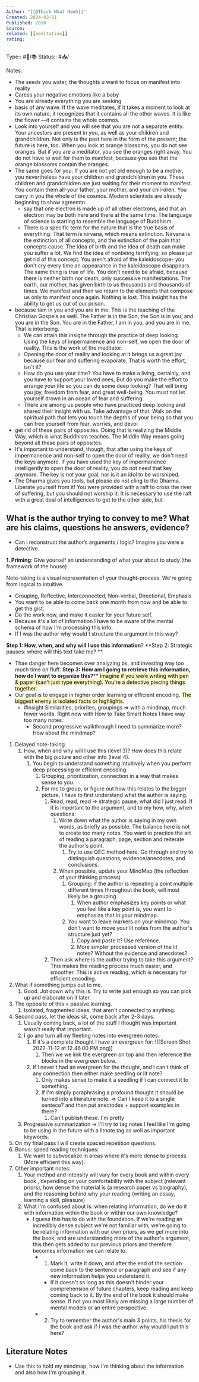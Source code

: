 ```yaml
---
Author: "[[@Thich Nhat Hanh]]"
Created: 2024-03-11
Published: 2010
Source: 
related: [[meditation]]
rating: 
---
```

Type:: #🧠/📚
Status:: #📥/


Notes:
- The seeds you water, the thoughts u want to focus on manifest into reality
- Caress your negative emotions like a baby
- You are already everything you are seeking
- basis of any wave. If the wave meditates, if it takes a moment to look at its own nature, it recognizes that it contains all the other waves. It is like the flower —it contains the whole cosmos.
- Look into yourself and you will see that you are not a separate entity. Your ancestors are present in you, as well as your children and grandchildren. Not only is the past here in the form of the present; the future is here, too. When you look at orange blossoms, you do not see oranges. But if you are a meditator, you see the oranges right away. You do not have to wait for them to manifest, because you see that the orange blossoms contain the oranges.
- The same goes for you. If you are not yet old enough to be a mother, you nevertheless have your children and grandchildren in you. These children and grandchildren are just waiting for their moment to manifest. You contain them all-your father, your mother, and your chil-dren. You carry in you the whole of the cosmos. Modern scientists are already beginning to show agreemtn. 
	- say that one electron is made up of all other electrons, and that an electron may be both here and there at the same time. The language of science is starting to resemble the language of Buddhism.
	- There is a specific term for the nature that is the true basis of everything. That term is nirvana, which means extinction. Nirvana is the extinction of all concepts, and the extinction of the pain that concepts cause. The idea of birth and the idea of death can make you suffer a lot. We find the idea of nonbeing terrifying, so please jur get rid of this concept. You aren't afraid of the kaleidoscope- you don't cry every time an appearance in the kaleidoscope disappears. The same thing is true of life. You don't need to be afraid, because there is neither birth nor death, only successive manifestations. The earth, our mother, has given birth to us thousands and thousands of times. We manifest and then we return to the elements that compose us only to manifest once again. Nothing is lost. This insight has the ability to get us out of our prison.
- because tam in you and you are in me. This is the teaching of the Christian Gospels as well. The Father is in the Son, the Son is in you, and you are in the Son. You are in the Father, I am in you, and you are in me. That is interbeing.
	- We can attain this insighe through the practice of deep looking. Using the keys of impermanence and non-self, we open the door of reality. This is the work of the meditator.
	- Opening the door of reality and looking at it brings us a great joy because our fear and suffering evaporate. That is worth the effort, isn't it?
	- How do you use your time? You have to make a living, certainly, and you have to support your loved ones, But do you make the effort to arrange your life so you can do some deep looking? That will bring you joy, freedom from fear, and great well-being. You must not let yourself drown in an ocean of fear and suffering.
	- There are among us people who have practiced deep looking and shared their insight with us. Take advantage of that. Walk on the spiritual path that lets you touch the depths of your being so that you can free yourself from fear, worries, and devoi
- get rid of these pairs of opposites. Doing that is realizing the Middle Way, which is what Buddhism teaches. The Middle Way means going beyond all these pairs of opposites.
- It's important to understand, though, that after using the keys of impermanence and non-self to open the door of reality, we don't need the keys anymore. If you have used the key of impermanence intelligently to open the door of reality, you do not need that key anymore. The key is not your goal, nor is it an idol to be worshiped.
- The Dharma gives you tools, but please do not cling to the Dharma. Liberate yourself from it! You were provided with a raft to cross the river of suffering, but you should not worship it. It is necessary to use the raft with a great deal of intelligences to get to the other side, but


## What is the author trying to convey to me? What are his claims, questions he answers,  evidence? 
- Can i reconstruct the author’s arguments / logic? Imagine you were a detective. 

**1. Priming**: Give yourself an understanding of what your about to study (the framework of the house)

Note-taking is a visual representation of your thought-process. We're going from logical to intuitive. 
- Grouping, Reflective, Interconnected, Non-verbal, Directional, Emphasis
- You want to be able to come back one month from now and be able to get the gist. 
- Do the work now, and make it easier for your future self. 
- Because it's a lot of information I have to be aware of the mental schema of how I'm processing this info. 
- If I was the author why would I structure the argument in this way? 

**Step 1: How, when, and why will I use this information**? 
**Step 2: Strategic pauses: where will this text take me? **
- Thae danger here becomes over analyzing bs, and investing way too much time on fluff. 
**Step 3: How am I going to retrieve this information, how do I want to organize this?****
<mark style="background: #FFF3A3A6;">Imagine if you were writing with pen & paper (can't just type everything). You're a detective piecing things together.</mark>
- Our goal is to engage in higher order learning or efficient encoding. <mark style="background: #FFF3A3A6;">The biggest enemy is isolated facts or highlights. </mark>
	- #insight Similarities, priorites, groupings => with a mindmap, much fewer words. Right now with How to Take Smart Notes I have way too many notes.
		- Second progressive walkthrough I need to summarize more? How about the mindmap? 
1. Delayed note-taking 
	1. How, when and why will I use this (level 3)? How does this relate with the big picture and other info (level 4). 
		1. You begin to understand something intuitively when you perform deep processing or efficient encoding
			1. Grouping, prioritization, connection in a way that makes sense to you.  
			2. For me to group, or figure out how this relates to the bigger picture, I have to first understand what the author is saying. 
				1. Read, read, read => strategic pause, what did I just read. If it is important to the argument, and to my how, why, when questions: 
					1. Write down what the author is saying in my own words, as briefly as possible. The balance here is not to create too many notes. You want to practice the art of reading a paragraph, page, section and reiterate the author's point. 
						1. Try to use QEC method here. Go through and try to distinguish questions, evidence/anecdotes, and conclusions. 
					2. When possible, update your MindMap (the reflection of your thinking process)
						1. Grouping: if the author is repeating a point multiple different times throughout the book, will most likely be a grouping. 
							1. When author emphasizes key points or what you feel like a key point is, you want to emphasize that in your mindmap. 
						2. You want to leave markers on your mindmap. You don't want to move your lit notes from the author's structure just yet? 
							1. Copy and paste it? Use reference.
							2. More simpler processed version of the lit notes? Without the evidence and anecdotes? 
				2. Then ask where is the author trying to take this argument? This makes the reading process much easier, and smoother. This is active reading, which is necessary for efficient encoding. 
2. What if something jumps out to me. 
	1. Good. Jot down why this is. Try to write just enough so you can pick up and elaborate on it later.
3. The opposite of this = passive learning.
	1. Isolated, fragmented ideas, that aren't connected to anything. 
4. Second pass, let the ideas sit, come back after 2-3 days.
	1. Usually coming back, a lot of the stuff I thought was important wasn't really that important. 
	2. I go and turn all my fleeting notes into evergreen notes.
		1. If it's a complete thought I have an evergreen for: ![[Screen Shot 2022-11-12 at 12.46.00 PM.png]]
			1. Then we we link the evergreen on top and then reference the blocks in the evergreen below. 
		2. If I never't had an evergreen for the thought, and I can't think of any connection then either make seedling or lit note?
			1. Only makes sense to make it a seedling if I can connect it to something.
			2. If I'm simply paraphrasing a profound thought it should be turned into a literature note. => Can I keep it to a single sentece? and then put anectodes + support examples in there? 
				1. Can't publish these. I'm pretty
	3. Progressive summarization -> I'll try to tag notes I feel like I'm going to be using in the future with a litnote tag as well as important keywords.
5. On my final pass I will create spaced repetition questions. 
6. Bonus: speed reading techniques:
	1. We want to subvocalize in areas where it's more dense to process. (More efficient this way). 
7. Other important notes:
	1. Your method and intensity will vary for every book and within every book , depending on your comfortability with the subject (relevant priors), how dense the material is (a research paper vs biography), and the reasoning behind why your reading (writing an essay, learning a skill, pleasure)
	2. What I'm confused about is: when relating information, do we do it with information within the book or within our own knowledge?
		- I guess this has to do with the foundation. If we're reading an incredibly dense subject we're not familiar with, we're going to be relating information with our own priors, as we get more into the book, and are understanding more of the author's argument, this then gets added to our previous priors and therefore becomes information we can relate to. 
			- 1. Mark it, write it down, and after the end of the section come back to the sentence or paragraph and see if any new information helps you understand it. 
				- If it doesn't ss long as this doesn't hinder your comprehension of future chapters, keep reading and keep coming back to it. By the end of the book it should make sense. If not you most likely are missing a large number of mental models or an entire perspective. 
			- 2. Try to remember the author's main 3 points, his thesis for the book and ask if I was the author why would I put this here? 
## Literature Notes
- Use this to hold my mindmap, how I'm thinking about the information and also how I'm grouping it. 

